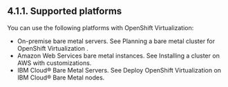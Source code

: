 ## 4.1.1. Supported platforms

You can use the following platforms with OpenShift Virtualization:

- On-premise bare metal servers. See Planning a bare metal cluster for OpenShift Virtualization .
- Amazon Web Services bare metal instances. See Installing a cluster on AWS with customizations.
- IBM Cloud® Bare Metal Servers. See Deploy OpenShift Virtualization on IBM Cloud® Bare Metal nodes.

<!-- image -->

